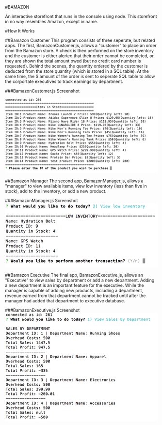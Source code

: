 #BAMAZON

An interactive storefront that runs in the console using node.  This storefront in no way resembles Amazon, except in name.

#How It Works

##Bamazon Customer
This program consists of three seperate, but related apps.  The first, BamazonCustomer.js, allows a "customer" to place an order from the Bamazon store.  A check is then performed on the store inventory and the customer is either alerted that their order cannot be completed, or they are shown the total amount owed (but no credit card number is requested).  Behind the scenes, the quantity ordered by the customer is deducted from the store quantity (which is stored in a SQL table).  At the same time, the $ amount of the order is sent to seperate SQL table to allow the corportate executives to track earnings by department.  

###BamazonCustomer.js Screenshot

![first screenshot](screenshots/firstShot.png)

##Bamazon Manager
The second app, BamazonManager.js, allows a "manager" to view available items, view low inventory (less than five in stock), add to the inventory, or add a new product.  

###BamazonManager.js Screenshot
![second screenshot](screenshots/screenShot3.png)

##Bamazon Executive
The final app, BamazonExecutive.js, allows an "Executive" to view sales by department or add a new department.  Adding a new department is an important feature for the executive.  While the manager is capable of adding new products, including a department, revenue earned from that department cannot be tracked until after the manager had added that department to executive database.

###BamazonExecutive.js Screenshot
![third screenshot](screenshots/screenShot4.png)





